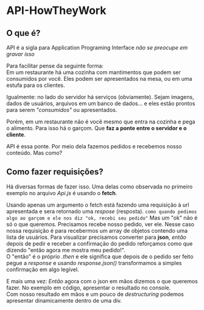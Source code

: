﻿# API-HowTheyWork
## O que é?
API é a sigla para Application Programing Interface 
_não se preocupe em gravar isso_

Para facilitar pense da seguinte forma: <br/>
Em um restaurante há uma cozinha com mantimentos que podem ser consumidos por você.
Eles podem ser apresentados na mesa, ou em uma estufa para os clientes.

Igualmente: no lado do servidor há serviços (obviamente). Sejam imagens,
dados de usuários, arquivos em um banco de dados... e eles estão prontos para serem _"consumidos"_
ou apresentados.

Porém, em um restaurante não é você mesmo que entra na cozinha e pega o alimento.
Para isso há o garçom. Que __faz a ponte entre o servidor e o cliente__.

API é essa ponte. Por meio dela fazemos pedidos e recebemos nosso conteúdo. Mas como? <br/>

## Como fazer requisições? 
Há diversas formas de fazer isso. Uma delas como observada no primeiro exemplo no arquivo _Api.js_
é usando o __fetch__.

Usando apenas um argumento o fetch está fazendo uma requisição à url apresentada e sera retornado uma
_respose_ (resposta). 
```como quando pedimos algo ao garçom e ele nos diz "ok, recebi seu pedido"```
Mas um "ok" não é só o que queremos. Precisamos recebe nosso pedido, ver ele.
Nesse caso nossa requisição é para recebermos um array de objetos contendo uma lista de usuários.
Para visualizar precisamos converter para __json__, _então_ depois de pedir e receber a confirmação do pedido
reforçamos como que dizendo "então agora me mostra meu pedido!". <br/>
O "então" é o próprio _.then_ e ele significa que depois de o pedido ser feito pegue a _response_ e usando 
_response.json()_ transformamos a simples confirmação em algo legível. <br/>

E mais uma vez: _Então_ agora com o json em mãos dizemos o que queremos fazer. No exemplo em código, apresentar
o resultado no console. <br/>
Com nosso resultado em mãos e um pouco de _destructuring_ podemos apresentar dinamicamente dentro de uma div.
